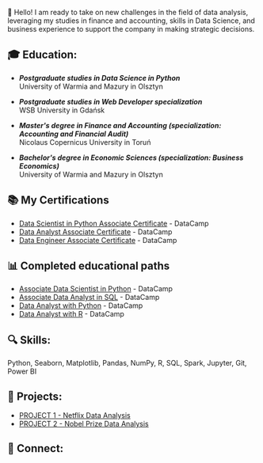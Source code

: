 👋 Hello! I am ready to take on new challenges in the field of data analysis, leveraging my studies in finance and accounting, skills in Data Science, and business experience to support the company in making strategic decisions.

## 🎓 Education:
* ***Postgraduate studies in Data Science in Python*** <br>
University of Warmia and Mazury in Olsztyn

* ***Postgraduate studies in Web Developer specialization*** <br>
WSB University in Gdańsk

* ***Master's degree in Finance and Accounting (specialization: Accounting and Financial Audit)*** <br>
Nicolaus Copernicus University in Toruń

* ***Bachelor's degree in Economic Sciences (specialization: Business Economics)*** <br>
University of Warmia and Mazury in Olsztyn

## 📚 My Certifications  
* [Data Scientist in Python Associate Certificate](https://github.com/sendecka/My-Certifications/blob/main/certifications/DSA0010694514510.png) - DataCamp
* [Data Analyst Associate Certificate](https://github.com/sendecka/My-Certifications/blob/main/certifications/DAA0018200186982.png) - DataCamp
* [Data Engineer Associate Certificate](https://github.com/sendecka/My-Certifications/blob/main/certifications/DEA0019330320173.png) - DataCamp

## 📊 Completed educational paths
* [Associate Data Scientist in Python](https://github.com/sendecka/My-Certifications/blob/main/certifications/certificate%20(1).png) - DataCamp
* [Associate Data Analyst in SQL](https://github.com/sendecka/My-Certifications/blob/main/certifications/certificateSQL.png) - DataCamp
* [Data Analyst with Python](https://github.com/sendecka/My-Certifications/blob/main/certifications/certificateDAWP.png) - DataCamp
* [Data Analyst with R](https://github.com/sendecka/My-Certifications/blob/main/certifications/certificateDSWR.png) - DataCamp

## 🔍 Skills:
Python, Seaborn, Matplotlib, Pandas, NumPy, R, SQL, Spark, Jupyter, Git, Power BI

## 💼 Projects:
* [PROJECT 1 - Netflix Data Analysis](https://github.com/sendecka/MY_PROJECT-/blob/main/01%20PROJECT%20-%20NETFLIX/netflix.ipynb)
* [PROJECT 2 - Nobel Prize Data Analysis](https://github.com/sendecka/MY_PROJECT-/blob/main/02%20PROJECT%20-%20NOBEL/nobel.ipynb)

## 🔗 Connect:
